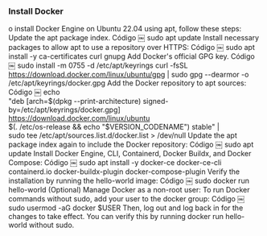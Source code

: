 ### Install Docker
o install Docker Engine on Ubuntu 22.04 using apt, follow these steps: Update the apt package index.
Código
￼
    sudo apt update
Install necessary packages to allow apt to use a repository over HTTPS:
Código
￼
    sudo apt install -y ca-certificates curl gnupg
Add Docker's official GPG key.
Código
￼
    sudo install -m 0755 -d /etc/apt/keyrings
    curl -fsSL https://download.docker.com/linux/ubuntu/gpg | sudo gpg --dearmor -o /etc/apt/keyrings/docker.gpg
Add the Docker repository to apt sources:
Código
￼
    echo \
      "deb [arch=$(dpkg --print-architecture) signed-by=/etc/apt/keyrings/docker.gpg] https://download.docker.com/linux/ubuntu \
      $(. /etc/os-release && echo "$VERSION_CODENAME") stable" | \
      sudo tee /etc/apt/sources.list.d/docker.list > /dev/null
Update the apt package index again to include the Docker repository: 
Código
￼
    sudo apt update
Install Docker Engine, CLI, Containerd, Docker Buildx, and Docker Compose: 
Código
￼
    sudo apt install -y docker-ce docker-ce-cli containerd.io docker-buildx-plugin docker-compose-plugin
Verify the installation by running the hello-world image:
Código
￼
    sudo docker run hello-world
(Optional) Manage Docker as a non-root user:
To run Docker commands without sudo, add your user to the docker group:
Código
￼
    sudo usermod -aG docker $USER
Then, log out and log back in for the changes to take effect. You can verify this by running docker run hello-world without sudo.